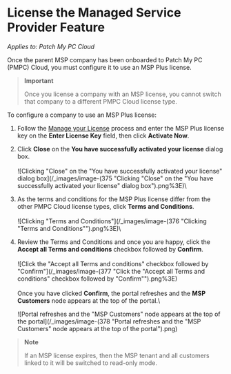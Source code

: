 # License the Managed Service Provider Feature

_Applies to: Patch My PC Cloud_

Once the parent MSP company has been onboarded to Patch My PC (PMPC) Cloud, you must configure it to use an MSP Plus license.

> **Important**
>
> Once you license a company with an MSP license, you cannot switch that company to a different PMPC Cloud license type.

To configure a company to use an MSP Plus license:

1. Follow the [Manage your License](../cloud-administration/manage-your-environments-in-cloud/manage-your-cloud-license.md) process and enter the MSP Plus license key on the **Enter License Key** field, then click **Activate Now**.
2. Click **Close** on the **You have successfully activated your license** dialog box.\
   \
   ![Clicking "Close" on the "You have successfully activated your license" dialog box](/_images/image-(375 "Clicking \"Close\" on the \"You have successfully activated your license\" dialog box").png%3E)\\
3. As the terms and conditions for the MSP Plus license differ from the other PMPC Cloud license types, click **Terms and Conditions**.\
   \
   ![Clicking "Terms and Conditions"](/_images/image-(376 "Clicking \"Terms and Conditions\"").png%3E)\\
4.  Review the Terms and Conditions and once you are happy, click the **Accept all Terms and conditions** checkbox followed by **Confirm**.\
    \
    ![Click the "Accept all Terms and conditions" checkbox followed by "Confirm"](/_images/image-(377 "Click the \"Accept all Terms and conditions\" checkbox followed by \"Confirm\"").png%3E)\
    \
    Once you have clicked **Confirm**, the portal refreshes and the **MSP Customers** node appears at the top of the portal.\\

    ![Portal refreshes and the "MSP Customers" node appears at the top of the portal](/_images/image-(378 "Portal refreshes and the \"MSP Customers\" node appears at the top of the portal").png)

> **Note**
>
> If an MSP license expires, then the MSP tenant and all customers linked to it will be switched to read-only mode.